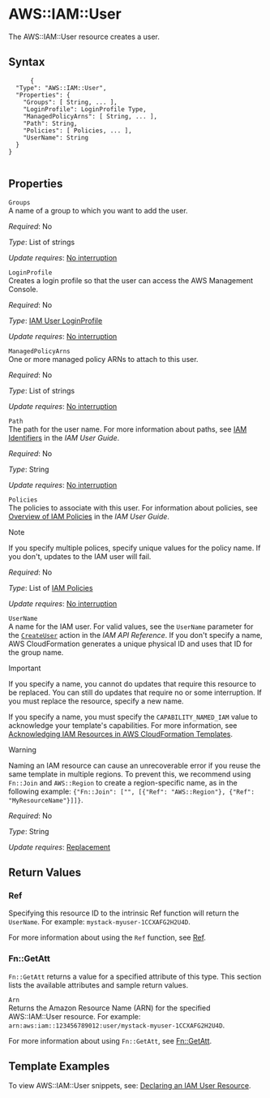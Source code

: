 AWS::IAM::User
==============

The AWS::IAM::User resource creates a user.

Syntax
------

``` {.programlisting}
      {
  "Type": "AWS::IAM::User",
  "Properties": {
    "Groups": [ String, ... ],
    "LoginProfile": LoginProfile Type,
    "ManagedPolicyArns": [ String, ... ],
    "Path": String,
    "Policies": [ Policies, ... ],
    "UserName": String
  }
}
    
```

Properties
----------

 `Groups`   
A name of a group to which you want to add the user.

*Required*: No

*Type*: List of strings

*Update requires*: [No interruption](using-cfn-updating-stacks-update-behaviors.html#update-no-interrupt)

 `LoginProfile`   
Creates a login profile so that the user can access the AWS Management Console.

*Required*: No

*Type*: [IAM User LoginProfile](aws-properties-iam-user-loginprofile.html "IAM User LoginProfile")

*Update requires*: [No interruption](using-cfn-updating-stacks-update-behaviors.html#update-no-interrupt)

 `ManagedPolicyArns`   
One or more managed policy ARNs to attach to this user.

*Required*: No

*Type*: List of strings

*Update requires*: [No interruption](using-cfn-updating-stacks-update-behaviors.html#update-no-interrupt)

 `Path`   
The path for the user name. For more information about paths, see [IAM Identifiers](http://docs.aws.amazon.com/IAM/latest/UserGuide/index.html?Using_Identifiers.html) in the *IAM User Guide*.

*Required*: No

*Type*: String

*Update requires*: [No interruption](using-cfn-updating-stacks-update-behaviors.html#update-no-interrupt)

 `Policies`   
The policies to associate with this user. For information about policies, see [Overview of IAM Policies](http://docs.aws.amazon.com/IAM/latest/UserGuide/index.html?PoliciesOverview.html) in the *IAM User Guide*.

Note

If you specify multiple polices, specify unique values for the policy name. If you don't, updates to the IAM user will fail.

*Required*: No

*Type*: List of [IAM Policies](aws-properties-iam-policy.html "IAM Policies")

*Update requires*: [No interruption](using-cfn-updating-stacks-update-behaviors.html#update-no-interrupt)

 `UserName`   
A name for the IAM user. For valid values, see the `UserName` parameter for the [`CreateUser`](http://docs.aws.amazon.com/IAM/latest/APIReference/API_CreateUser.html) action in the *IAM API Reference*. If you don't specify a name, AWS CloudFormation generates a unique physical ID and uses that ID for the group name.

Important

If you specify a name, you cannot do updates that require this resource to be replaced. You can still do updates that require no or some interruption. If you must replace the resource, specify a new name.

If you specify a name, you must specify the `CAPABILITY_NAMED_IAM` value to acknowledge your template's capabilities. For more information, see [Acknowledging IAM Resources in AWS CloudFormation Templates](using-iam-template.html#using-iam-capabilities "Acknowledging IAM Resources in AWS CloudFormation Templates").

Warning

Naming an IAM resource can cause an unrecoverable error if you reuse the same template in multiple regions. To prevent this, we recommend using `Fn::Join` and `AWS::Region` to create a region-specific name, as in the following example: `{"Fn::Join": ["", [{"Ref": "AWS::Region"}, {"Ref": "MyResourceName"}]]}`.

*Required*: No

*Type*: String

*Update requires*: [Replacement](using-cfn-updating-stacks-update-behaviors.html#update-replacement)

Return Values
-------------

### Ref

Specifying this resource ID to the intrinsic Ref function will return the `UserName`. For example: `mystack-myuser-1CCXAFG2H2U4D`.

For more information about using the `Ref` function, see [Ref](intrinsic-function-reference-ref.html "Ref").

### Fn::GetAtt

`Fn::GetAtt` returns a value for a specified attribute of this type. This section lists the available attributes and sample return values.

 `Arn`   
Returns the Amazon Resource Name (ARN) for the specified AWS::IAM::User resource. For example: `arn:aws:iam::123456789012:user/mystack-myuser-1CCXAFG2H2U4D`.

For more information about using `Fn::GetAtt`, see [Fn::GetAtt](intrinsic-function-reference-getatt.html "Fn::GetAtt").

Template Examples
-----------------

To view AWS::IAM::User snippets, see: [Declaring an IAM User Resource](quickref-iam.html#scenario-iam-user "Declaring an IAM User Resource").

